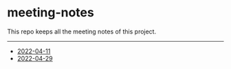 # meeting-notes
This repo keeps all the meeting notes of this project.

-----

- [2022-04-11](https://github.com/ODISSEI-School-Choice/meeting-notes/blob/main/2022-04-11.md)
- [2022-04-29](https://github.com/ODISSEI-School-Choice/meeting-notes/blob/main/2022-04-29.md)
